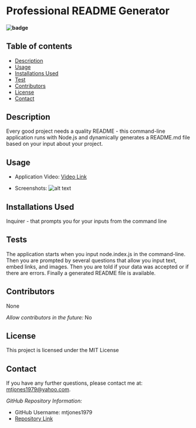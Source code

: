 # Professional README Generator

  #### ![badge](https://img.shields.io/badge/License-MIT-blue.svg)
  
  ## Table of contents
  
  * [Description](#Description)
  * [Usage](#Usage)
  * [Installations Used](#Installation)
  * [Test](#Test)
  * [Contributors](#Contributors)
  * [License](#License)
  * [Contact](#Contact) 
  
  ## Description 
  Every good project needs a quality README - this command-line application runs with Node.js and dynamically generates a README.md file based on your input about your project.

  ## Usage
  
  * Application Video:
  [Video Link](https://drive.google.com/file/d/13emP-9f6jOVF2fd0tWs5bGEJQUIA4iu0/preview)
  
  * Screenshots:
  ![alt text](https://user-images.githubusercontent.com/74076318/110222676-8e741380-7e99-11eb-9d02-b13082df06e9.png)

  ## Installations Used
  Inquirer - that prompts you for your inputs from the command line

  ## Tests
  The application starts when you input node.index.js in the command-line. Then you are prompted by several questions that allow you input text, embed links, and images. Then you are told if your data was accepted or if there are errors. Finally a generated README file is available.
  
  ## Contributors
  None
  
  *Allow contributors in the future:* 
  No
  
  ## License
  This project is licensed under the MIT License
    
  ## Contact
  If you have any further questions, please contact me at: mtjones1979@yahoo.com.
    
  *GitHub Repository Information:*
  * GitHub Username: mtjones1979
  * [Repository Link](https://github.com/mtjones1979/Professional-ReadMe-Generator)
  